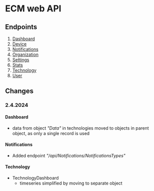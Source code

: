 # ECM web API

## Endpoints

1. [Dashboard](/Endpoints/Dashboard.md)
1. [Device](/Endpoints/Device.md)
1. [Notifications](/Endpoints/Notifications.md)
1. [Organization](/Endpoints/Organization.md)
1. [Settings](/Endpoints/Settings.md)
1. [Stats](/Endpoints/Stats.md)
1. [Technology](/Endpoints/Technology.md)
1. [User](/Endpoints/User.md)

## Changes

### 2.4.2024

#### Dashboard

- data from object _"Data"_ in technologies moved to objects in parent object, as only a single record is used

#### Notifications

- Added endpoint _"/api/Notifications/NotificationsTypes"_

<!-- #### Device

- DeviceDashboard
  - timeseries simplified by moving to separate object -->

#### Technology

- TechnologyDashboard
  - timeseries simplified by moving to separate object
